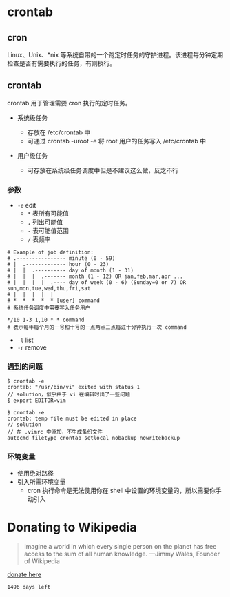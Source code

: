 # crontab

## cron
Linux、Unix、\*nix 等系统自带的一个跑定时任务的守护进程。该进程每分钟定期检查是否有需要执行的任务，有则执行。

## crontab
crontab 用于管理需要 cron 执行的定时任务。

* 系统级任务
	* 存放在 /etc/crontab 中
	* 可通过 crontab -uroot -e 将 root 用户的任务写入 /etc/crontab 中

* 用户级任务
	* 可存放在系统级任务调度中但是不建议这么做，反之不行

### 参数
* `-e` edit
	* `*` 表所有可能值
	* `,` 列出可能值
	* `-` 表可能值范围
	* `/` 表频率

```
# Example of job definition:
# .---------------- minute (0 - 59)
# |  .------------- hour (0 - 23)
# |  |  .---------- day of month (1 - 31)
# |  |  |  .------- month (1 - 12) OR jan,feb,mar,apr ...
# |  |  |  |  .---- day of week (0 - 6) (Sunday=0 or 7) OR sun,mon,tue,wed,thu,fri,sat
# |  |  |  |  |
# *  *  *  *  * [user] command
# 系统任务调度中需要写入任务用户
```
```
*/10 1-3 1,10 * * command
# 表示每年每个月的一号和十号的一点两点三点每过十分钟执行一次 command
```

* `-l` list
* `-r` remove

### 遇到的问题
```
$ crontab -e
crontab: "/usr/bin/vi" exited with status 1
// solution，似乎由于 vi 在编辑时出了一些问题
$ export EDITOR=vim
```

```
$ crontab -e
crontab: temp file must be edited in place
// solution
// 在 .vimrc 中添加，不生成备份文件
autocmd filetype crontab setlocal nobackup nowritebackup
```

### 环境变量
* 使用绝对路径
* 引入所需环境变量
	* cron 执行命令是无法使用你在 shell 中设置的环境变量的，所以需要你手动引入

# Donating to Wikipedia

> Imagine a world in which every single person on the planet has free access to the sum of all human knowledge.
—Jimmy Wales, Founder of Wikipedia

[donate here][1]

`1496 days left`

[1]:	https://payments.wikimedia.org/index.php?title=Special:GlobalCollectGateway&currency_code=CNY&amount=100